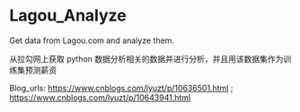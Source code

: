 # Lagou_Analyze
Get data from Lagou.com and analyze them.

从拉勾网上获取 python 数据分析相关的数据并进行分析，并且用该数据集作为训练集预测薪资

Blog_urls: https://www.cnblogs.com/lyuzt/p/10636501.html ; https://www.cnblogs.com/lyuzt/p/10643941.html 
